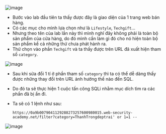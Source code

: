![image](https://user-images.githubusercontent.com/125866921/231197688-cfac952a-0c37-490c-8628-0716d69c09ea.png)

  - Bước vào lab đầu tiên ta thấy được đây là giao diện của 1 trang web bán hàng.  
  - Có các mục cho mình lựa chọn như là ``Lifestyle``, ``Techgift``...  
  - Nhưng theo tên của lab lần này thì mình nghĩ đây không phải là toàn bộ sản phẩm của cửa hàng, do đó mình cần làm gì đó cho nó hiện toàn bộ sản phẩm kể cả những thứ chưa phát hành ra.  
  - Thử chọn vào phần ``Techgift`` và ta thấy được trên URL đã xuất hiện tham số ``category``.  

![image](https://user-images.githubusercontent.com/125866921/231200027-944766e8-a53e-4eeb-ac85-a0e23e6abaf5.png)

  - Sau khi sửa đổi 1 tí ở phần tham số ``category`` thì ta có thể dễ dàng thấy được những thay đổi trên URL ảnh hưởng thế nào đến SQL.  
  - Do đó ta sẽ thực hiện 1 cuộc tấn công SQLi nhằm mục dích tìm ra các phần đã bị ẩn đi.  
  - Ta sẽ có 1 lệnh như sau:

        https://0a9b0079041129288273257600980015.web-security-academy.net/filter?category=ThanhTrongdeptrai' or 1=1 --  
        
![image](https://user-images.githubusercontent.com/125866921/231201004-474d82cd-0e72-4124-a9d6-323b78a9f302.png)

